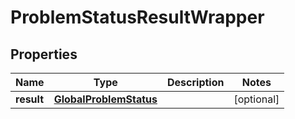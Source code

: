 

# ProblemStatusResultWrapper


## Properties

| Name | Type | Description | Notes |
|------------ | ------------- | ------------- | -------------|
|**result** | [**GlobalProblemStatus**](GlobalProblemStatus.md) |  |  [optional] |



